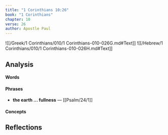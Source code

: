 ```yaml
---
title: "1 Corinthians 10:26"
book: "1 Corinthians"
chapter: 10
verse: 26
author: Apostle Paul
---
```

![[/Greek/1 Corinthians/010/1 Corinthians-010-026G.md#Text]]
![[/Hebrew/1 Corinthians/010/1 Corinthians-010-026H.md#Text]]

## Analysis

#### Words

#### Phrases
- **the earth ... fullness** — [[Psalm/24/1]]

#### Concepts

## Reflections
